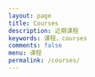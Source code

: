 ```yaml
---
layout: page
title: Courses
description: 近期课程
keywords: 课程，courses
comments: false
menu: 课程
permalink: /courses/
---
```

